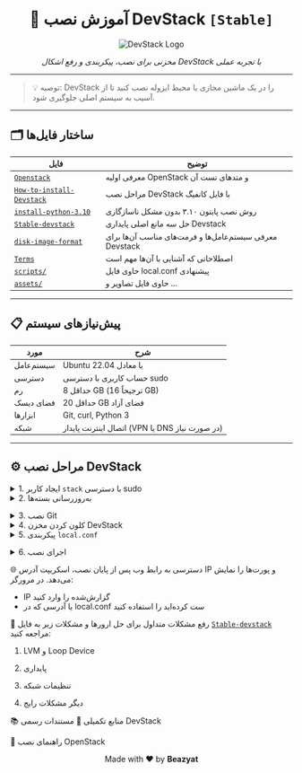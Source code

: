 <h1 align="center">🚀 آموزش نصب DevStack  <code>[Stable]</code></h1>
<p align="center">
  <img src="assets/devstack-logo.png" alt="DevStack Logo" width="120" />
</p>
<p align="center"><i>مخزنی برای نصب، پیکربندی و رفع اشکال DevStack با تجربه عملی</i></p>

---

> 💡 توصیه: DevStack را در یک ماشین مجازی یا محیط ایزوله نصب کنید تا از آسیب به سیستم اصلی جلوگیری شود.

---

## 🗂️ ساختار فایل‌ها
| فایل                                                         | توضیح                                                    |
| ------------------------------------------------------------ | -------------------------------------------------------- |
| [`Openstack`](docs/Openstack.md)                             | معرفی اولیه OpenStack و متد‌های تست آن                   |
| [`How-to-install-Devstack`](docs/How-to-install-Devstack.md) | مراحل نصب DevStack با فایل کانفیگ                        |
| [`install-python-3.10`](docs/install-python-3.10.md)         | روش نصب پایتون ۳.۱۰ بدون مشکل ناسازگاری                  |
| [`Stable-devstack`](docs/Stable-devstack.md)                 | حل سه مانع اصلی پایداری Devstack                         |
| [`disk-image-format`](docs/disk-image-format.md)             | معرفی سیستم‌عامل‌ها و فرمت‌های مناسب آن‌ها برای Devstack |
| [`Terms`](docs/Terms.md)                                     | اصطلاحاتی که آشنایی با آن‌ها مهم است                     |
| [`scripts/`](scripts/)                                       | حاوی فایل local.conf پیشنهادی                            |
| [`assets/`](assets/)                                         | حاوی فایل تصاویر و ...                                   |
---

## 📋 پیش‌نیازهای سیستم

| مورد                  | شرح                                                          |
|-----------------------|--------------------------------------------------------------|
| سیستم‌عامل           | Ubuntu 22.04 یا معادل                                        |
| دسترسی                | حساب کاربری با دسترسی sudo                                   |
| رم                    | حداقل 8 GB (ترجیحاً 16 GB)                                   |
| فضای دیسک            | حداقل 20 GB فضای آزاد                                        |
| ابزارها               | Git, curl, Python 3                                          |
| شبکه                  | اتصال اینترنت پایدار (VPN یا DNS در صورت نیاز)               |

---

## ⚙️ مراحل نصب DevStack

<details>
<summary>1. ایجاد کاربر <code>stack</code> با دسترسی sudo</summary>

```bash
sudo useradd -s /bin/bash -d /opt/stack -m stack
sudo chmod +x /opt/stack
echo "stack ALL=(ALL) NOPASSWD: ALL" | sudo tee /etc/sudoers.d/stack
sudo -u stack -i
```
</details>

<details> <summary>2. به‌روزرسانی بسته‌ها</summary>

```bash
sudo apt-get update && sudo apt-get upgrade -y
```
⏳ ممکن است ۱۰–۱۵ دقیقه طول بکشد. </details>

<details> <summary>3. نصب Git</summary>

```bash
sudo apt-get install -y git
```
</details>

<details> <summary>4. کلون کردن مخزن DevStack</summary>

```bash
git clone https://github.com/openstack-dev/devstack.git
cd devstack
```
🔀 برای شاخه پایدار:

```bash
git clone -b <branch_name> https://github.com/openstack-dev/devstack.git
```
<p align="center"> <img src="assets/screenshot1.png" alt="نمایش شاخه‌های پایدار DevStack" width="600" /> </p> </details>

<details> <summary>5. پیکربندی <code>local.conf</code></summary>

```bash
touch local.conf
nano local.conf
```
# یا با VSCode:
code local.conf
سپس محتوای پیشنهادی در scripts/local.conf را پیست و ویرایش کنید. </details>

<details> <summary>6. اجرای نصب</summary>

```bash
./stack.sh
```
🔧 زمان اجرا بسته به اینترنت و سخت‌افزار ۲۰–۴۵ دقیقه است. </details>

🌐 دسترسی به رابط وب
پس از پایان نصب، اسکریپت آدرس IP و پورت‌ها را نمایش می‌دهد. در مرورگر:

- IP گزارش‌شده را وارد کنید
- یا آدرسی که در local.conf ست کرده‌اید را استفاده کنید

🧯 رفع مشکلات متداول برای حل ارورها و مشکلات زیر به فایل [`Stable-devstack`](docs/Stable-devstack.md) مراجعه کنید:

1. LVM و Loop Device 

2. پایداری 

3. تنظیمات شبکه 

4. دیگر مشکلات رایج 

📚 منابع تکمیلی
🔗 مستندات رسمی DevStack

🔗 راهنمای نصب OpenStack

<p align="center">Made with ❤ by <strong>Beazyat</strong></p>
